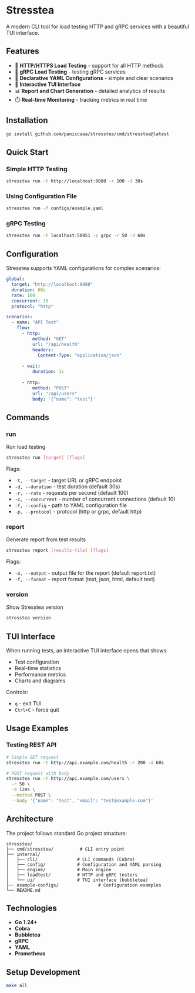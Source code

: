 # Stresstea

A modern CLI tool for load testing HTTP and gRPC services with a beautiful TUI interface.

## Features

- 🚀 **HTTP/HTTPS Load Testing** - support for all HTTP methods
- 🔌 **gRPC Load Testing** - testing gRPC services
- 📝 **Declarative YAML Configurations** - simple and clear scenarios
- 🎨 **Interactive TUI Interface**
- 📊 **Report and Chart Generation** - detailed analytics of results
- ⏱️ **Real-time Monitoring** - tracking metrics in real time

## Installation

```bash
go install github.com/paniccaaa/stresstea/cmd/stresstea@latest
```

## Quick Start

### Simple HTTP Testing

```bash
stresstea run -t http://localhost:8080 -r 100 -d 30s
```

### Using Configuration File

```bash
stresstea run -f configs/example.yaml
```

### gRPC Testing

```bash
stresstea run -t localhost:50051 -p grpc -r 50 -d 60s
```

## Configuration

Stresstea supports YAML configurations for complex scenarios:

```yaml
global:
  target: "http://localhost:8080"
  duration: 60s
  rate: 100
  concurrent: 10
  protocol: "http"

scenarios:
  - name: "API Test"
    flow:
      - http:
          method: "GET"
          url: "/api/health"
          headers:
            Content-Type: "application/json"
      
      - wait:
          duration: 1s
      
      - http:
          method: "POST"
          url: "/api/users"
          body: '{"name": "test"}'
```

## Commands

### run
Run load testing

```bash
stresstea run [target] [flags]
```

Flags:
- `-t, --target` - target URL or gRPC endpoint
- `-d, --duration` - test duration (default 30s)
- `-r, --rate` - requests per second (default 100)
- `-c, --concurrent` - number of concurrent connections (default 10)
- `-f, --config` - path to YAML configuration file
- `-p, --protocol` - protocol (http or grpc, default http)

### report
Generate report from test results

```bash
stresstea report [results-file] [flags]
```

Flags:
- `-o, --output` - output file for the report (default report.txt)
- `-f, --format` - report format (text, json, html, default text)

### version
Show Stresstea version

```bash
stresstea version
```

## TUI Interface

When running tests, an interactive TUI interface opens that shows:

- Test configuration
- Real-time statistics
- Performance metrics
- Charts and diagrams

Controls:
- `q` - exit TUI
- `Ctrl+C` - force quit

## Usage Examples

### Testing REST API

```bash
# Simple GET request
stresstea run -t http://api.example.com/health -r 200 -d 60s

# POST request with body
stresstea run -t http://api.example.com/users \
  -r 50 \
  -d 120s \
  --method POST \
  --body '{"name": "test", "email": "test@example.com"}'
```

## Architecture

The project follows standard Go project structure:

```
stresstea/
├── cmd/stresstea/          # CLI entry point
├── internal/
│   ├── cli/               # CLI commands (Cobra)
│   ├── config/            # Configuration and YAML parsing
│   ├── engine/            # Main engine
│   ├── loadtest/          # HTTP and gRPC testers
│   └── ui/                # TUI interface (bubbletea)
├── example-configs/               # Configuration examples
└── README.md
```

## Technologies

- **Go 1.24+** 
- **Cobra** 
- **Bubbletea** 
- **gRPC**
- **YAML** 
- **Prometheus** 

## Setup Development

```bash
make all
```